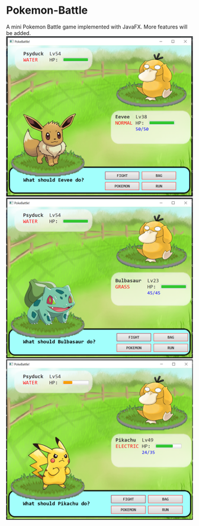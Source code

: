 # Pokemon-Battle
A mini Pokemon Battle game implemented with JavaFX. More features will be added.
![Start Screen](/images/startScreen.png)
![Changed Pokemon](/images/changePoke.png)
![Attacked opponent](/images/decreaseHP.png)
